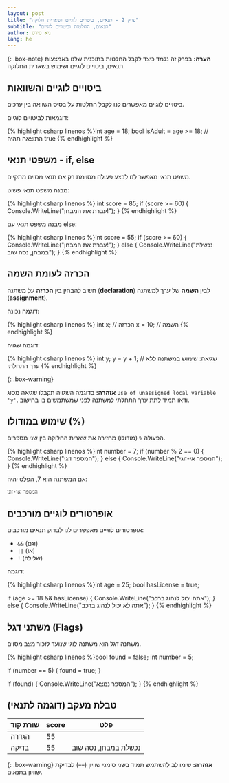 ```yaml
---
layout: post
title: "פרק 2 - תנאים, ביטויים לוגיים ושארית חלוקה"
subtitle: "תנאים, החלטות וביטויים לוגיים"
author: גיא סידס
lang: he
---
```


{: .box-note}
**הערה:** בפרק זה נלמד כיצד לקבל החלטות בתוכנית שלנו באמצעות תנאים, ביטויים לוגיים ושימוש בשארית החלוקה.

## ביטויים לוגיים והשוואות

ביטויים לוגיים מאפשרים לנו לקבל החלטות על בסיס השוואה בין ערכים.

דוגמאות לביטויים לוגיים:

{% highlight csharp linenos %}int age = 18;
bool isAdult = age >= 18; // התוצאה תהיה true
{% endhighlight %}

## משפטי תנאי - if, else

משפט תנאי מאפשר לנו לבצע פעולה מסוימת רק אם תנאי מסוים מתקיים.

מבנה משפט תנאי פשוט:

{% highlight csharp linenos %}
int score = 85;
if (score >= 60)
{
    Console.WriteLine("עברת את המבחן!");
}
{% endhighlight %}

מבנה משפט תנאי עם else:

{% highlight csharp linenos %}int score = 55;
if (score >= 60)
{
    Console.WriteLine("עברת את המבחן!");
}
else
{
    Console.WriteLine("נכשלת במבחן, נסה שוב");
}
{% endhighlight %}

## הכרזה לעומת השמה

חשוב להבחין בין **הכרזה** על משתנה (**declaration**) לבין **השמה** של ערך למשתנה (**assignment**).

דוגמה נכונה:

{% highlight csharp linenos %}
int x;      // הכרזה
x = 10;     // השמה
{% endhighlight %}

דוגמה שגויה:

{% highlight csharp linenos %}
int y;
y = y + 1; // שגיאה: שימוש במשתנה ללא ערך התחלתי
{% endhighlight %}

{: .box-warning}

**אזהרה:** בדוגמה השגויה תקבלו שגיאה מסוג `Use of unassigned local variable 'y'`. ודאו תמיד לתת ערך התחלתי למשתנה לפני שמשתמשים בו בחישוב.

## שימוש במודולו (%)

הפעולה `%` (מודולו) מחזירה את שארית החלוקה בין שני מספרים.

{% highlight csharp linenos %}int number = 7;
if (number % 2 == 0)
{
    Console.WriteLine("המספר זוגי");
}
else
{
    Console.WriteLine("המספר אי-זוגי");
}
{% endhighlight %}

אם המשתנה הוא 7, הפלט יהיה:

```
המספר אי-זוגי
```

## אופרטורים לוגיים מורכבים

אופרטורים לוגיים מאפשרים לנו לבדוק תנאים מורכבים:

- `&&` (וגם)
- `||` (או)
- `!` (שלילה)

דוגמה:

{% highlight csharp linenos %}int age = 25;
bool hasLicense = true;

if (age >= 18 && hasLicense)
{
    Console.WriteLine("אתה יכול לנהוג ברכב");
}
else
{
    Console.WriteLine("אתה לא יכול לנהוג ברכב");
}
{% endhighlight %}

## משתני דגל (Flags)

משתנה דגל הוא משתנה לוגי שנועד לזכור מצב מסוים.

{% highlight csharp linenos %}bool found = false;
int number = 5;

if (number == 5)
{
    found = true;
}

if (found)
{
    Console.WriteLine("המספר נמצא");
}
{% endhighlight %}

## טבלת מעקב (דוגמה לתנאי)

| שורת קוד | score | פלט                           |
|-----------|-------|-------------------------------|
| הגדרה    | 55    |                               |
| בדיקה    | 55    | נכשלת במבחן, נסה שוב |

{: .box-warning}
**אזהרה:** שימו לב להשתמש תמיד בשני סימני שוויון (`==`) לבדיקת שוויון בתנאים.
